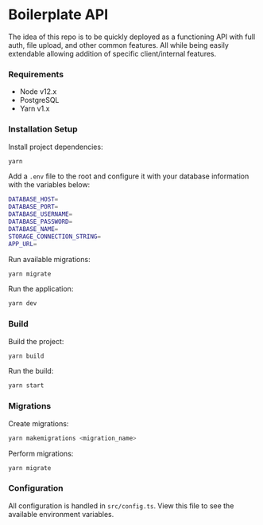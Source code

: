 # Boilerplate API

The idea of this repo is to be quickly deployed as a functioning API with full auth, file upload, and other common features. All while being easily extendable allowing addition of specific client/internal features.

### Requirements

- Node v12.x
- PostgreSQL
- Yarn v1.x

### Installation Setup

Install project dependencies:

```bash
yarn
```

Add a `.env` file to the root and configure it with your database information with the variables below:

```bash
DATABASE_HOST=
DATABASE_PORT=
DATABASE_USERNAME=
DATABASE_PASSWORD=
DATABASE_NAME=
STORAGE_CONNECTION_STRING=
APP_URL=
```

Run available migrations:

```bash
yarn migrate
```

Run the application:

```bash
yarn dev
```

### Build

Build the project:

```bash
yarn build
```

Run the build:

```bash
yarn start
```

### Migrations

Create migrations:

```bash
yarn makemigrations <migration_name>
```

Perform migrations:

```bash
yarn migrate
```

### Configuration

All configuration is handled in `src/config.ts`. View this file to see the available environment variables.
